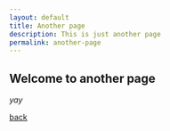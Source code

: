 ```yaml
---
layout: default
title: Another page
description: This is just another page
permalink: another-page
---
```


## Welcome to another page

_yay_

[back](./)
